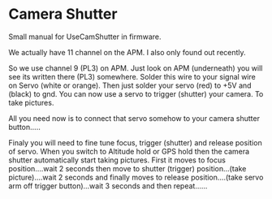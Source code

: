 # Camera Shutter #

Small manual for UseCamShutter in firmware.

We actually have 11 channel on the APM. I also only found out recently.

So we use channel 9 (PL3) on APM. Just look on APM (underneath) you will see its written there (PL3) somewhere. Solder this wire to your signal wire on Servo (white or orange). Then just solder your servo (red) to +5V and (black) to gnd. You can now use a servo to trigger (shutter) your camera. To take pictures.

All you need now is to connect that servo somehow to your camera shutter button.....

Finaly you will need to fine tune focus, trigger (shutter) and release position of servo. When you switch to Altitude hold or GPS hold then the camera shutter automatically start taking pictures. First it moves to focus position....wait 2 seconds then move to shutter (trigger) position...(take picture)....wait 2 seconds and finally moves to release position....(take servo arm off trigger button)...wait 3 seconds and then repeat......